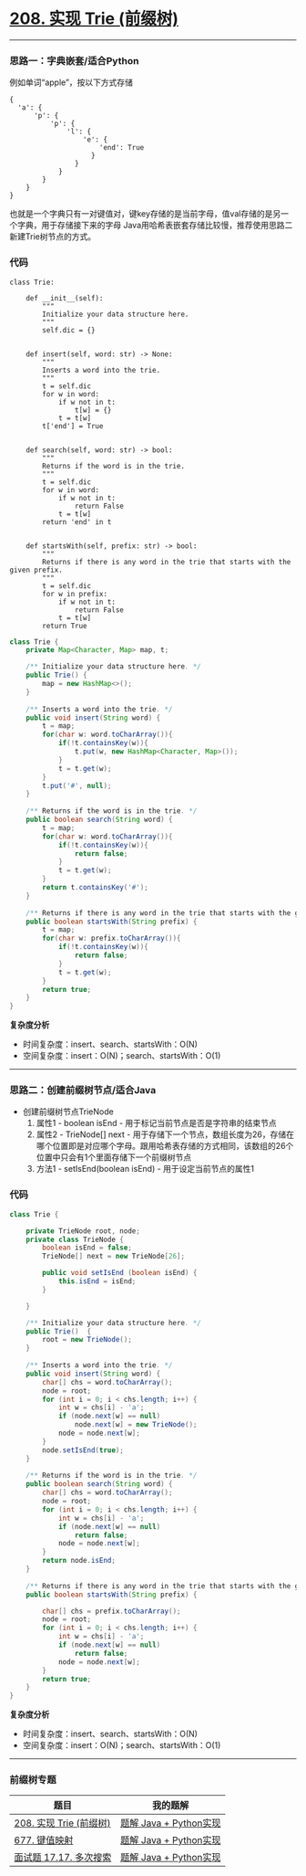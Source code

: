 # [208. 实现 Trie (前缀树)](https://leetcode-cn.com/problems/implement-trie-prefix-tree/)
***
### 思路一：字典嵌套/适合Python
例如单词“apple”，按以下方式存储
```
{
  'a': {
      'p': {
          'p': {
              'l': {
                  'e': {
                      'end': True
                    }
                }
            }
        }
    }
}
```
也就是一个字典只有一对键值对，键key存储的是当前字母，值val存储的是另一个字典，用于存储接下来的字母
Java用哈希表嵌套存储比较慢，推荐使用思路二新建Trie树节点的方式。
### 代码
```Python3 []
class Trie:

    def __init__(self):
        """
        Initialize your data structure here.
        """
        self.dic = {}


    def insert(self, word: str) -> None:
        """
        Inserts a word into the trie.
        """
        t = self.dic
        for w in word:
            if w not in t:
                t[w] = {}
            t = t[w]
        t['end'] = True


    def search(self, word: str) -> bool:
        """
        Returns if the word is in the trie.
        """
        t = self.dic
        for w in word:
            if w not in t:
                return False
            t = t[w]
        return 'end' in t


    def startsWith(self, prefix: str) -> bool:
        """
        Returns if there is any word in the trie that starts with the given prefix.
        """
        t = self.dic
        for w in prefix:
            if w not in t:
                return False
            t = t[w]
        return True
```

```Java []
class Trie {
    private Map<Character, Map> map, t;

    /** Initialize your data structure here. */
    public Trie() {
        map = new HashMap<>();
    }
    
    /** Inserts a word into the trie. */
    public void insert(String word) {
        t = map;
        for(char w: word.toCharArray()){
            if(!t.containsKey(w)){
                t.put(w, new HashMap<Character, Map>());
            }
            t = t.get(w);
        }
        t.put('#', null);
    }
    
    /** Returns if the word is in the trie. */
    public boolean search(String word) {
        t = map;
        for(char w: word.toCharArray()){
            if(!t.containsKey(w)){
                return false;
            }
            t = t.get(w);
        }
        return t.containsKey('#');
    }
    
    /** Returns if there is any word in the trie that starts with the given prefix. */
    public boolean startsWith(String prefix) {
        t = map;
        for(char w: prefix.toCharArray()){
            if(!t.containsKey(w)){
                return false;
            }
            t = t.get(w);
        }
        return true;
    }
}
```

**复杂度分析**
- 时间复杂度：insert、search、startsWith：O(N)
- 空间复杂度：insert：O(N)；search、startsWith：O(1)
***
### 思路二：创建前缀树节点/适合Java
- 创建前缀树节点TrieNode
   1. 属性1 - boolean isEnd - 用于标记当前节点是否是字符串的结束节点
   2. 属性2 - TrieNode[] next - 用于存储下一个节点，数组长度为26，存储在哪个位置即是对应哪个字母。跟用哈希表存储的方式相同，该数组的26个位置中只会有1个里面存储下一个前缀树节点
   3. 方法1 - setIsEnd(boolean isEnd) - 用于设定当前节点的属性1

### 代码

```Java []
class Trie {

    private TrieNode root, node;
    private class TrieNode {
        boolean isEnd = false;
        TrieNode[] next = new TrieNode[26];

        public void setIsEnd (boolean isEnd) {
            this.isEnd = isEnd;
        }

    }

    /** Initialize your data structure here. */
    public Trie()  {
        root = new TrieNode();
    }
    
    /** Inserts a word into the trie. */
    public void insert(String word) {
        char[] chs = word.toCharArray();
        node = root;
        for (int i = 0; i < chs.length; i++) {
            int w = chs[i] - 'a';
            if (node.next[w] == null) 
                node.next[w] = new TrieNode();
            node = node.next[w];
        }
        node.setIsEnd(true);
    }
    
    /** Returns if the word is in the trie. */
    public boolean search(String word) {
        char[] chs = word.toCharArray();
        node = root;
        for (int i = 0; i < chs.length; i++) {
            int w = chs[i] - 'a';
            if (node.next[w] == null) 
                return false;
            node = node.next[w];
        }
        return node.isEnd;
    }
    
    /** Returns if there is any word in the trie that starts with the given prefix. */
    public boolean startsWith(String prefix) {

        char[] chs = prefix.toCharArray();
        node = root;
        for (int i = 0; i < chs.length; i++) {
            int w = chs[i] - 'a';
            if (node.next[w] == null) 
                return false;
            node = node.next[w];
        }
        return true;
    }
}
```

**复杂度分析**
- 时间复杂度：insert、search、startsWith：O(N)
- 空间复杂度：insert：O(N)；search、startsWith：O(1)
***
### 前缀树专题
|  题目   | 我的题解  |
|  ----  | ----  |
| [208. 实现 Trie (前缀树)](https://leetcode-cn.com/problems/implement-trie-prefix-tree/)  | [题解 Java + Python实现](https://leetcode-cn.com/problems/implement-trie-prefix-tree/solution/208-shi-xian-trie-qian-zhui-shu-zi-dian-j6rpu/) |
| [677. 键值映射](https://leetcode-cn.com/problems/map-sum-pairs/)  | [题解 Java + Python实现](https://leetcode-cn.com/problems/map-sum-pairs/solution/677-jian-zhi-ying-she-python-java-by-ede-r5ak/) |
| [面试题 17.17. 多次搜索](https://leetcode-cn.com/problems/multi-search-lcci/)  | [题解 Java + Python实现](https://leetcode-cn.com/problems/multi-search-lcci/solution/mian-shi-ti-1717-duo-ci-sou-suo-python-j-61is/) |
